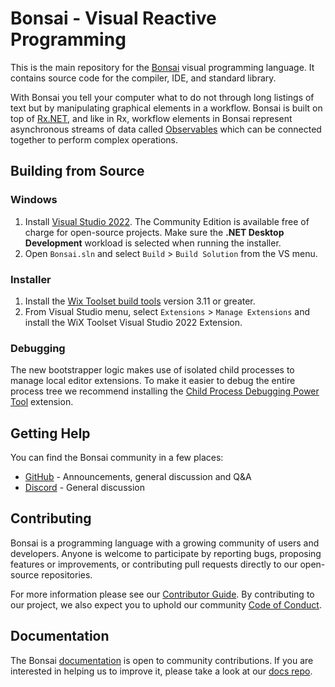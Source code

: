 # Bonsai - Visual Reactive Programming

This is the main repository for the [Bonsai](https://bonsai-rx.org/) visual programming language. It contains source code for the compiler, IDE, and standard library.

With Bonsai you tell your computer what to do not through long listings of text but by manipulating graphical elements in a workflow. Bonsai is built on top of [Rx.NET](http://reactivex.io/), and like in Rx, workflow elements in Bonsai represent asynchronous streams of data called [Observables](https://bonsai-rx.org/docs/articles/observables.html) which can be connected together to perform complex operations.

Building from Source
--------------------

### Windows

1. Install [Visual Studio 2022](https://visualstudio.microsoft.com/downloads/). The Community Edition is available free of charge for open-source projects. Make sure the **.NET Desktop Development** workload is selected when running the installer.
2. Open `Bonsai.sln` and select `Build` > `Build Solution` from the VS menu.

### Installer

1. Install the [Wix Toolset build tools](https://wixtoolset.org/releases/) version 3.11 or greater.
2. From Visual Studio menu, select `Extensions` > `Manage Extensions` and install the WiX Toolset Visual Studio 2022 Extension.

### Debugging

The new bootstrapper logic makes use of isolated child processes to manage local editor extensions. To make it easier to debug the entire process tree we recommend installing the [Child Process Debugging Power Tool](https://devblogs.microsoft.com/devops/introducing-the-child-process-debugging-power-tool/) extension.

Getting Help
------------

You can find the Bonsai community in a few places:
 * [GitHub](https://github.com/bonsai-rx/bonsai/discussions) - Announcements, general discussion and Q&A
 * [Discord](https://discord.gg/K8jUKH7) - General discussion

Contributing
------------

Bonsai is a programming language with a growing community of users and developers. Anyone is welcome to participate by reporting bugs, proposing features or improvements, or contributing pull requests directly to our open-source repositories.

For more information please see our [Contributor Guide](https://bonsai-rx.org/contribute/). By contributing to our project, we also expect you to uphold our community [Code of Conduct](https://bonsai-rx.org/code-of-conduct).

Documentation
-------------

The Bonsai [documentation](https://bonsai-rx.org/docs/) is open to community contributions. If you are interested in helping us to improve it, please take a look at our [docs repo](https://github.com/bonsai-rx/docs).
